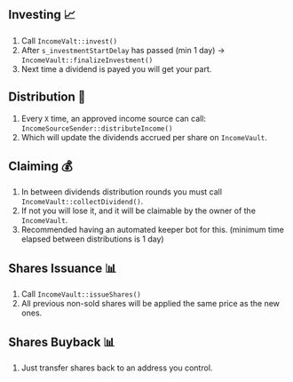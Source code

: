 
## Investing 📈

1. Call `IncomeValt::invest()`
2. After `s_investmentStartDelay` has passed (min 1 day) -> `IncomeVault::finalizeInvestment()`
3. Next time a dividend is payed you will get your part.

## Distribution 💸

1. Every `X` time, an approved income source can call: `IncomeSourceSender::distributeIncome()`
2. Which will update the dividends accrued per share on `IncomeVault`.

## Claiming 💰

1. In between dividends distribution rounds you must call `IncomeVault::collectDividend()`.
2. If not you will lose it, and it will be claimable by the owner of the `IncomeVault`.
3. Recommended having an automated keeper bot for this. (minimum time elapsed between distributions is 1 day)

## Shares Issuance 📊

1. Call `IncomeVault::issueShares()`
2. All previous non-sold shares will be applied the same price as the new ones.

## Shares Buyback 📊

1. Just transfer shares back to an address you control.
